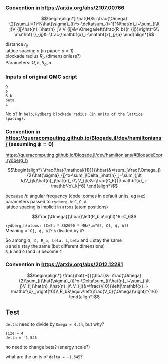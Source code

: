 ### Convention in https://arxiv.org/abs/2107.00766
```math
\begin{align*}
\hat{H}&=\frac{\Omega}{2}\sum_{i=1}^N\hat{\sigma}_{i}^x-\delta\sum_{i=1}^N\hat{n}_i+\sum_{i\lt j}V_{ij}\hat{n}_i\hat{n}_j\\
V_{ij}&=\Omega\left(\frac{R_b}{r_{ij}}\right)^6\\
\mathbf{r}_{ij}&=\frac{\mathbf{x}_i-\mathbf{x}_j}{a}
\end{align*}
```
distance $r_{ij}$  
lattice spacing $a$ (in paper: $a=1$)  
blockade radius $R_b$ (dimensionless?)  
Parameters: $\Omega,\delta,R_b,a$

### Inputs of original QMC script
```
Ω
δ
R_b
beta
L
```
No $a$? In `help`, `Rydberg blockade radius (in units of the lattice spacing).`

### Convention in https://queracomputing.github.io/Bloqade.jl/dev/hamiltonians/ (assumiing $\phi=0$)  
https://queracomputing.github.io/Bloqade.jl/dev/hamiltonians/#BloqadeExpr.rydberg_h
```math
\begin{align*}
\frac{\hat{\mathcal{H}}}{\hbar}&=\sum_j\frac{\Omega_j}{2}\hat{\sigma}_{j}^x-\sum_j\Delta_j\hat{n}_j+\sum_{j\lt k}V_{jk}\hat{n}_j\hat{n}_k\\
V_{jk}&=\frac{C_6}{|\mathbf{x}_j-\mathbf{x}_k|^6}
\end{align*}
```
because $\hbar$: angular frequency (code: comes in default units, eg `MHz`)  
parameters passed to `rydberg_h`: `C`, `Ω`, `Δ`  
lattice spacing is implicit in `atoms` (atom positions)  
```math
\frac{\Omega}{\hbar}\left(R_b a\right)^6=C_6
```
`rydberg_h(atoms; [C=2π * 862690 * MHz*µm^6], Ω[, ϕ, Δ])`  
Meaning of `Ω[, ϕ, Δ]`? `Δ` divided by `Ω`?

So among `Ω, δ, R_b, beta, L`, `beta` and `L` stay the same  
`Ω` and `δ` stay the same (but different dimensions)  
`R_b` and `Ω` (and `a`) become `C`

### Convention in https://arxiv.org/abs/2012.12281
```math
\begin{align*}
\frac{\hat{H}}{\hbar}&=\frac{\Omega}{2}\sum_{i}\hat{\sigma}_{i}^x-\Delta\sum_{i}\hat{n}_i+\sum_{i\lt j}V_{ij}\hat{n}_i\hat{n}_j\\
V_{ij}&=\frac{V_0}{\left|\mathbf{x}_i-\mathbf{x}_j\right|^6}\\
R_b&\equiv\left(\frac{V_0}{\Omega}\right)^{1/6}
\end{align*}
```

## Test
`delta`: need to divide by `Omega = 4.24`, but why?
```
size = 4
delta = -1.545
```
no need to change beta? (energy scale?)

what are the units of `delta = -1.545`?

